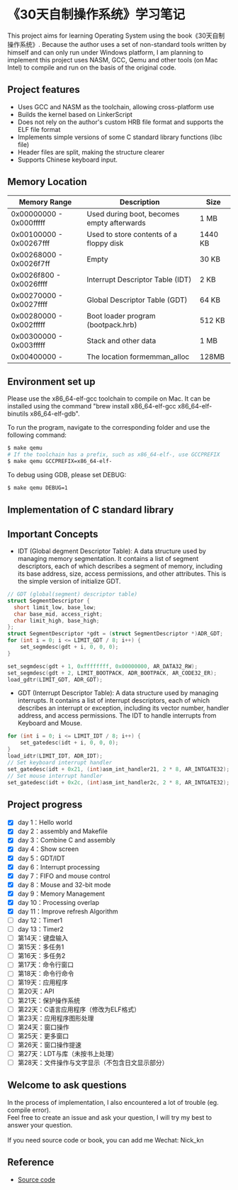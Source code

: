 # 《30天自制操作系统》学习笔记
This project aims for learning Operating System using the book《30天自制操作系统》. Because the author uses a set of non-standard tools written by himself and can only run under Windows platform, I am planning to implement this project uses NASM, GCC, Qemu and other tools (on Mac Intel) to compile and run on the basis of the original code.

## Project features
- Uses GCC and NASM as the toolchain, allowing cross-platform use
- Builds the kernel based on LinkerScript
- Does not rely on the author's custom HRB file format and supports the ELF file format
- Implements simple versions of some C standard library functions (libc file)
- Header files are split, making the structure clearer
- Supports Chinese keyboard input.

## Memory Location
| Memory Range            | Description                                     | Size     |
| ------------------------| ----------------------------------------------- | -------- |
| 0x00000000 - 0x000fffff | Used during boot, becomes empty afterwards      | 1 MB     |
| 0x00100000 - 0x00267fff | Used to store contents of a floppy disk         | 1440 KB  |
| 0x00268000 - 0x0026f7ff | Empty                                           | 30 KB    |
| 0x0026f800 - 0x0026ffff | Interrupt Descriptor Table (IDT)                | 2 KB     |
| 0x00270000 - 0x0027ffff | Global Descriptor Table (GDT)                   | 64 KB    |
| 0x00280000 - 0x002fffff | Boot loader program (bootpack.hrb)              | 512 KB   |
| 0x00300000 - 0x003fffff | Stack and other data                            | 1 MB     |
| 0x00400000 -            | The location formemman_alloc                    | 128MB    |

## Environment set up
Please use the x86_64-elf-gcc toolchain to compile on Mac. It can be installed using the command "brew install x86_64-elf-gcc x86_64-elf-binutils x86_64-elf-gdb".

To run the program, navigate to the corresponding folder and use the following command:
```sh
$ make qemu
# If the toolchain has a prefix, such as x86_64-elf-, use GCCPREFIX
$ make qemu GCCPREFIX=x86_64-elf-
```

To debug using GDB, please set DEBUG:
```sh
$ make qemu DEBUG=1
```

## Implementation of C standard library

## Important Concepts
- IDT (Global degment Descriptor Table): A data structure used by managing memory segmentation. It contains a list of segment descriptors, each of which describes a segment of memory, including its base address, size, access permissions, and other attributes. This is the simple version of initialize GDT.
``` c
// GDT (global(segment) descriptor table)
struct SegmentDescriptor {
  short limit_low, base_low;
  char base_mid, access_right;
  char limit_high, base_high;
};
struct SegmentDescriptor *gdt = (struct SegmentDescriptor *)ADR_GDT;
for (int i = 0; i <= LIMIT_GDT / 8; i++) {
    set_segmdesc(gdt + i, 0, 0, 0);
}

set_segmdesc(gdt + 1, 0xffffffff, 0x00000000, AR_DATA32_RW);
set_segmdesc(gdt + 2, LIMIT_BOOTPACK, ADR_BOOTPACK, AR_CODE32_ER);
load_gdtr(LIMIT_GDT, ADR_GDT);
```
- GDT (Interrupt Descriptor Table): A data structure used by managing interrupts. It contains a list of interrupt descriptors, each of which describes an interrupt or exception, including its vector number, handler address, and access permissions. The IDT to handle interrupts from Keyboard and Mouse.
```c
for (int i = 0; i <= LIMIT_IDT / 8; i++) {
    set_gatedesc(idt + i, 0, 0, 0);
}
load_idtr(LIMIT_IDT, ADR_IDT);
// Set keyboard interrupt handler
set_gatedesc(idt + 0x21, (int)asm_int_handler21, 2 * 8, AR_INTGATE32);
// Set mouse interrupt handler
set_gatedesc(idt + 0x2c, (int)asm_int_handler2c, 2 * 8, AR_INTGATE32);
```
## Project progress
- [X] day 1：Hello world
- [X] day 2：assembly and Makefile
- [X] day 3：Combine C and assembly
- [X] day 4：Show screen
- [X] day 5：GDT/IDT
- [X] day 6：Interrupt processing
- [X] day 7：FIFO and mouse control
- [X] day 8：Mouse and 32-bit mode
- [X] day 9：Memory Management
- [X] day 10：Processing overlap
- [X] day 11：Improve refresh Algorithm
- [ ] day 12：Timer1
- [ ] day 13：Timer2
- [ ] 第14天：键盘输入
- [ ] 第15天：多任务1
- [ ] 第16天：多任务2
- [ ] 第17天：命令行窗口
- [ ] 第18天：命令行命令
- [ ] 第19天：应用程序
- [ ] 第20天：API
- [ ] 第21天：保护操作系统
- [ ] 第22天：C语言应用程序（修改为ELF格式）
- [ ] 第23天：应用程序图形处理
- [ ] 第24天：窗口操作
- [ ] 第25天：更多窗口
- [ ] 第26天：窗口操作提速
- [ ] 第27天：LDT与库（未按书上处理）
- [ ] 第28天：文件操作与文字显示（不包含日文显示部分）

## Welcome to ask questions
In the process of implementation, I also encountered a lot of trouble (eg. compile error). <br>
Feel free to create an issue and ask your question, I will try my best to answer your question. <br> <br>
If you need source code or book, you can add me Wechat: Nick_kn

## Reference
- [Source code](https://github.com/hide27k/haribote-os/tree/master)

